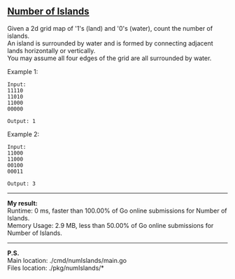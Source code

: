 <a href="https://leetcode.com/problems/number-of-islands/"><b>Number of Islands</b></a>
---
Given a 2d grid map of '1's (land) and '0's (water), count the number of islands.<br>
 An island is surrounded by water and is formed by connecting adjacent lands horizontally or vertically.<br>
 You may assume all four edges of the grid are all surrounded by water.

Example 1:
```
Input:
11110
11010
11000
00000

Output: 1
```

Example 2:
```
Input:
11000
11000
00100
00011

Output: 3
```

---
<b>My result:</b><br>
Runtime: 0 ms, faster than 100.00% of Go online submissions for Number of Islands.<br>
Memory Usage: 2.9 MB, less than 50.00% of Go online submissions for Number of Islands.

---
<b>P.S.</b><br>
Main location: ./cmd/numIslands/main.go <br>
Files location: ./pkg/numIslands/*
